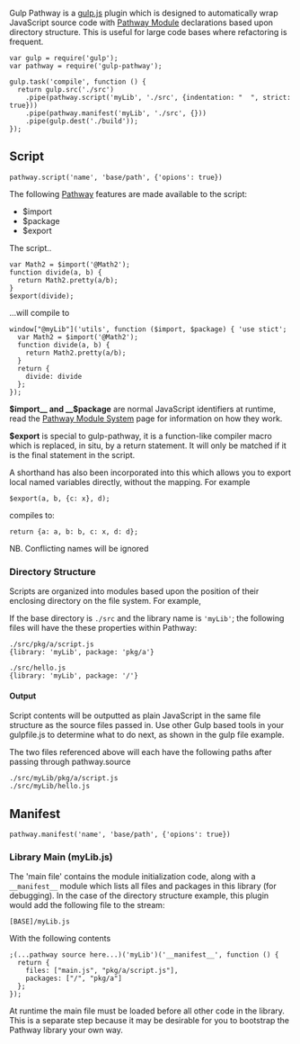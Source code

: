 
Gulp Pathway is a [gulp.js](http://gulpjs.com/) plugin which is designed to automatically wrap JavaScript source code with [Pathway Module](https://github.com/zymeworks/pathway) declarations based upon directory structure. This is useful for large code bases where refactoring is frequent.

	var gulp = require('gulp');
	var pathway = require('gulp-pathway');

	gulp.task('compile', function () {
	  return gulp.src('./src')
	    .pipe(pathway.script('myLib', './src', {indentation: "  ", strict: true}))
	    .pipe(pathway.manifest('myLib', './src', {}))
	    .pipe(gulp.dest('./build'));
	});

## Script

	pathway.script('name', 'base/path', {'opions': true})

The following [Pathway](https://github.com/zymeworks/pathway) features are made available to the script:

- $import
- $package
- $export

The script..

	var Math2 = $import('@Math2');
	function divide(a, b) {
	  return Math2.pretty(a/b);
	}
	$export(divide);

...will compile to

	window["@myLib"]('utils', function ($import, $package) { 'use stict';
	  var Math2 = $import('@Math2');
	  function divide(a, b) {
	    return Math2.pretty(a/b);
	  }
	  return {
	    divide: divide
	  };
	});

__$import__ and __$package__ are normal JavaScript identifiers at runtime, read the [Pathway Module System](https://github.com/zymeworks/pathway) page for information on how they work.

__$export__ is special to gulp-pathway, it is a function-like compiler macro which is replaced, in situ, by a return statement. It will only be matched if it is the final statement in the script.

A shorthand has also been incorporated into this which allows you to export local named variables directly, without the mapping. For example

	$export(a, b, {c: x}, d);

compiles to:

	return {a: a, b: b, c: x, d: d};

NB. Conflicting names will be ignored

### Directory Structure
Scripts are organized into modules based upon the position of their enclosing directory on the file system. For example,

If the base directory is <code>./src</code> and the library name is <code>'myLib'</code>; the following files will have the these properties within Pathway:

	./src/pkg/a/script.js
	{library: 'myLib', package: 'pkg/a'}

	./src/hello.js
	{library: 'myLib', package: '/'}

#### Output
Script contents will be outputted as plain JavaScript in the same file structure as the source files passed in. Use other Gulp based tools in your gulpfile.js to determine what to do next, as shown in the gulp file example.

The two files referenced above will each have the following paths after passing through pathway.source

	./src/myLib/pkg/a/script.js
	./src/myLib/hello.js

## Manifest

	pathway.manifest('name', 'base/path', {'opions': true})

### Library Main (myLib.js)
The 'main file' contains the module initialization code, along with a <code>\_\_manifest\_\_</code>  module which lists all files and packages in this library (for debugging). In the case of the directory structure example, this plugin would add the following file to the stream:

	[BASE]/myLib.js

With the following contents

	;(...pathway source here...)('myLib')('__manifest__', function () {
	  return {
	    files: ["main.js", "pkg/a/script.js"],
	    packages: ["/", "pkg/a"]
	  };
	});

At runtime the main file must be loaded before all other code in the library. This is a separate step because it may be desirable for you to bootstrap the Pathway library your own way.